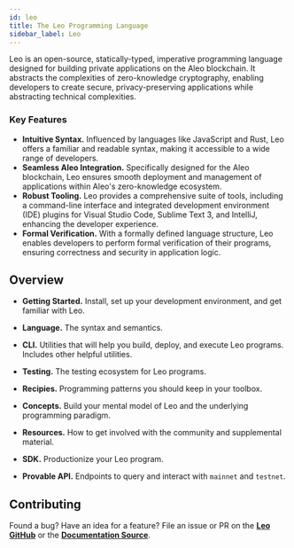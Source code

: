 ```yaml
---
id: leo
title: The Leo Programming Language
sidebar_label: Leo
---
```


Leo is an open-source, statically-typed, imperative programming language designed for building private applications on the Aleo blockchain. 
It abstracts the complexities of zero-knowledge cryptography, enabling developers to create secure, privacy-preserving applications while abstracting technical complexities.

### Key Features 
- **Intuitive Syntax.** Influenced by languages like JavaScript and Rust, Leo offers a familiar and readable syntax, making it accessible to a wide range of developers.
- **Seamless Aleo Integration.** Specifically designed for the Aleo blockchain, Leo ensures smooth deployment and management of applications within Aleo's zero-knowledge ecosystem.
- **Robust Tooling.** Leo provides a comprehensive suite of tools, including a command-line interface and integrated development environment (IDE) plugins for Visual Studio Code, Sublime Text 3, and IntelliJ, enhancing the developer experience.
- **Formal Verification.** With a formally defined language structure, Leo enables developers to perform formal verification of their programs, ensuring correctness and security in application logic.


## Overview

- **Getting Started.** Install, set up your development environment, and get familiar with Leo.

- **Language.** The syntax and semantics.

- **CLI.** Utilities that will help you build, deploy, and execute Leo programs. Includes other helpful utilities.

- **Testing.** The testing ecosystem for Leo programs.

- **Recipies.** Programming patterns you should keep in your toolbox.

- **Concepts.** Build your mental model of Leo and the underlying programming paradigm.

- **Resources.** How to get involved with the community and supplemental material.

- **SDK.** Productionize your Leo program.

- **Provable API.** Endpoints to query and interact with `mainnet` and `testnet`.


## Contributing

Found a bug? Have an idea for a feature? File an issue or PR on the [**Leo GitHub**](https://github.com/ProvableHQ/leo/issues/new/choose) or the [**Documentation Source**](https://github.com/ProvableHQ/leo-docs-source).


